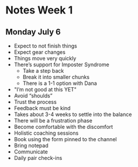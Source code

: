 # Notes Week 1 #
## Monday July 6 ##
* Expect to not finish things
* Expect gear changes
* Things move very quickly
* There’s support for Imposter Syndrome
  * Take a step back
  * Break it into smaller chunks
  * There is a 1-1 option with Dana
* "I’m not good at this YET"
* Avoid “shoulds”
* Trust the process
* Feedback must be kind
* Takes about 3-4 weeks to settle into the balance
* There will be a frustration phase
* Become comfortable with the discomfort
* Holistic coaching sessions
* Book using the form pinned to the channel
* Bring notepad
* Communicate
* Daily pair check-ins
